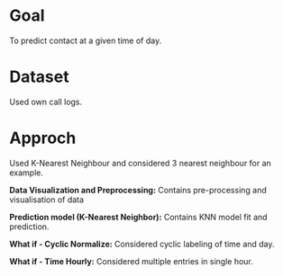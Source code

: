 # Goal
To predict contact at a given time of day.

# Dataset
Used own call logs.

# Approch
Used K-Nearest Neighbour and considered 3 nearest neighbour for an example.

__Data Visualization and Preprocessing:__ Contains pre-processing and visualisation of data

__Prediction model (K-Nearest Neighbor):__ Contains KNN model fit and prediction.

__What if - Cyclic Normalize:__ Considered cyclic labeling of time and day.

__What if  - Time Hourly:__ Considered multiple entries in single hour.
